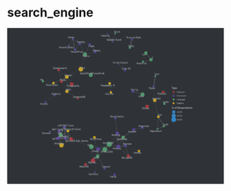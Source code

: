 # search_engine
![](https://github.com/yashi12/search_engine/blob/master/Stack_Overflow_Developer_Survey_2020-10.png)
